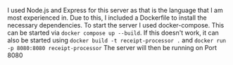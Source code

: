 I used Node.js and Express for this server as that is the language that I am most experienced in. Due to this, I included a Dockerfile to install the necessary dependencies.
To start the server I used docker-compose. This can be started via `docker compose up --build`. If this doesn't work, it can also be started using `docker build -t receipt-processor .` and `docker run -p 8080:8080 receipt-processor`
The server will then be running on Port 8080
